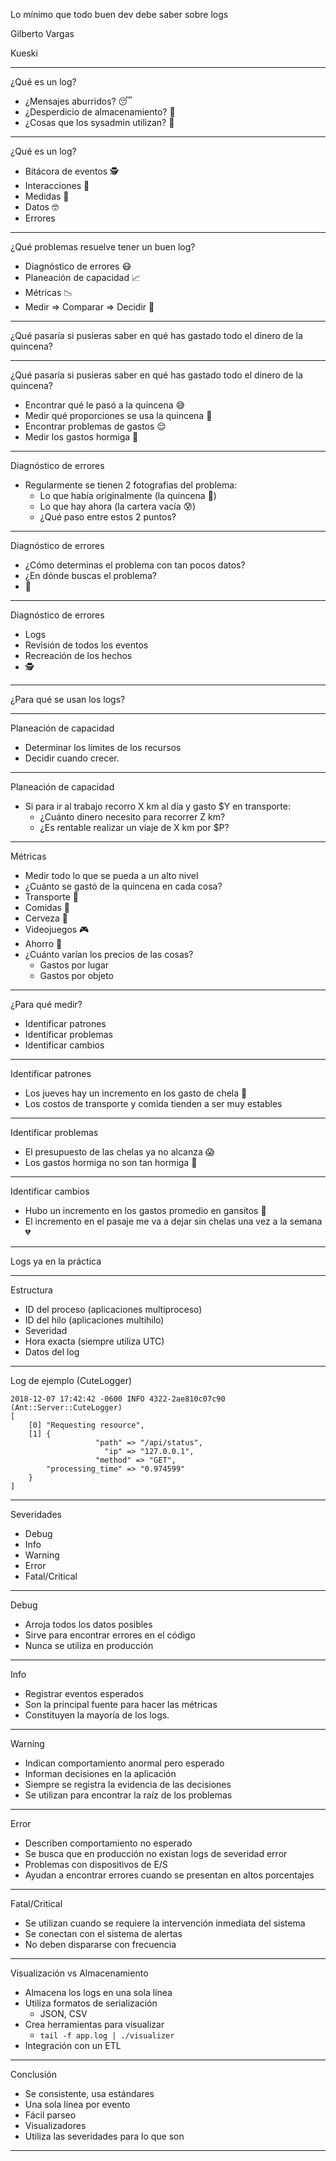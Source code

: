 Lo mínimo que todo buen dev debe saber sobre logs

Gilberto Vargas

Kueski

---

¿Qué es un log?

- ¿Mensajes aburridos? 😴
- ¿Desperdicio de almacenamiento? 👻
- ¿Cosas que los sysadmin utilizan? 🤖

---

¿Qué es un log?

- Bitácora de eventos 🕵️
- Interacciones 🤙
- Medidas 🧐
- Datos 🤓
- Errores

---

¿Qué problemas resuelve tener un buen log?

- Diagnóstico de errores 😷
- Planeación de capacidad 📈
- Métricas 📉
- Medir => Comparar => Decidir 🤔

---

¿Qué pasaría si pusieras saber en qué has gastado todo el dinero de la quincena?

---

¿Qué pasaría si pusieras saber en qué has gastado todo el dinero de la quincena?

- Encontrar qué le pasó a la quincena 😅
- Medir qué proporciones se usa la quincena 🤔
- Encontrar problemas de gastos 😌
- Medir los gastos hormiga 🐜

---

Diagnóstico de errores

- Regularmente se tienen 2 fotografias del problema:
  - Lo que había originalmente (la quincena 🤑)
  - Lo que hay ahora (la cartera vacía 😰)
  - ¿Qué paso entre estos 2 puntos?

---

Diagnóstico de errores

- ¿Cómo determinas el problema con tan pocos datos?
- ¿En dónde buscas el problema?
- 🤔

---

Diagnóstico de errores

- Logs
- Revisión de todos los eventos
- Recreación de los hechos
- 🕵️

---

¿Para qué se usan los logs?

---

Planeación de capacidad

- Determinar los límites de los recursos
- Decidir cuando crecer.

---
Planeación de capacidad

- Si para ir al trabajo recorro X km al día y gasto $Y en transporte:
  - ¿Cuánto dinero necesito para recorrer Z km?
  - ¿Es rentable realizar un viaje de X km por $P?

---

Métricas

- Medir todo lo que se pueda a un alto nivel
 - ¿Cuánto se gastó de la quincena en cada cosa?
  - Transporte 🚴‍
  - Comidas 🍕
  - Cerveza 🍺
  - Videojuegos 🎮
  - Ahorro 🐖
- ¿Cuánto varían los precios de las cosas?
  - Gastos por lugar
  - Gastos por objeto

---

¿Para qué medir?

- Identificar patrones
- Identificar problemas
- Identificar cambios

---

Identificar patrones

- Los jueves hay un incremento en los gasto de chela 🍻
- Los costos de transporte y comida tienden a ser muy estables

---

Identificar problemas

- El presupuesto de las chelas ya no alcanza 😱
- Los gastos hormiga no son tan hormiga 🐜

---

Identificar cambios

- Hubo un incremento en los gastos promedio en gansitos 🦢
- El incremento en el pasaje me va a dejar sin chelas una vez a la semana 💔

---

Logs ya en la práctica


---

Estructura

- ID del proceso (aplicaciones multiproceso)
- ID del hilo (aplicaciones multihilo)
- Severidad
- Hora exacta (siempre utiliza UTC)
- Datos del log

---
Log de ejemplo (CuteLogger)

```
2018-12-07 17:42:42 -0600 INFO 4322-2ae810c07c90 (Ant::Server::CuteLogger)
[
    [0] "Requesting resource",
    [1] {
                   "path" => "/api/status",
                     "ip" => "127.0.0.1",
                   "method" => "GET",
        "processing_time" => "0.974599"
    }
]
```

---

Severidades

- Debug
- Info
- Warning
- Error
- Fatal/Critical

---

Debug

- Arroja todos los datos posibles
- Sirve para encontrar errores en el código
- Nunca se utiliza en producción

---

Info

- Registrar eventos esperados
- Son la principal fuente para hacer las métricas
- Constituyen la mayoría de los logs.

---

Warning

- Indican comportamiento anormal pero esperado
- Informan decisiones en la aplicación
- Siempre se registra la evidencia de las decisiones
- Se utilizan para encontrar la raíz de los problemas

---

Error

- Describen comportamiento no esperado
- Se busca que en producción no existan logs de severidad error
- Problemas con dispositivos de E/S
- Ayudan a encontrar errores cuando se presentan en altos porcentajes

---

Fatal/Critical

- Se utilizan cuando se requiere la intervención inmediata del sistema
- Se conectan con el sistema de alertas
- No deben dispararse con frecuencia

---

Visualización vs Almacenamiento

- Almacena los logs en una sola línea
- Utiliza formatos de serialización
  - JSON, CSV
- Crea herramientas para visualizar
  - `tail -f app.log | ./visualizer`
- Integración con un ETL

---

Conclusión

- Se consistente, usa estándares
- Una sola línea por evento
- Fácil parseo
- Visualizadores
- Utiliza las severidades para lo que son

---
